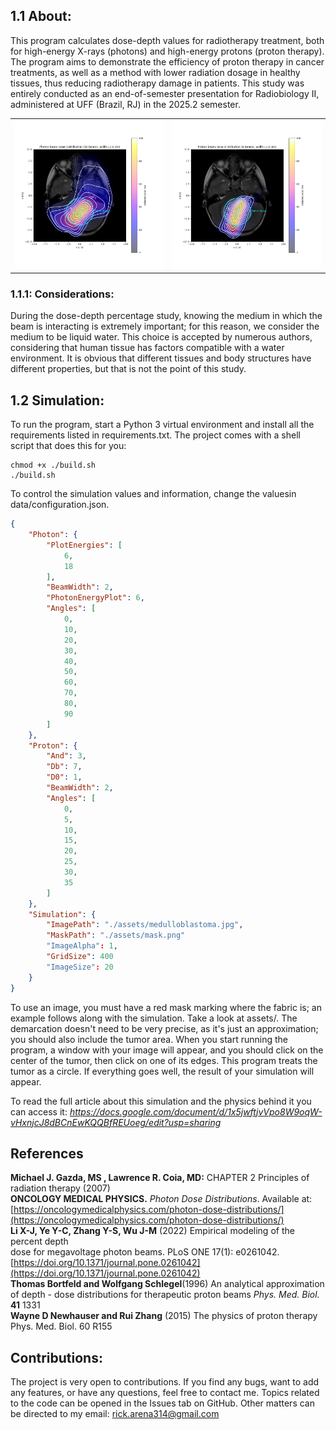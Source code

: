 ## 1.1 About:

This program calculates dose-depth values ​​for radiotherapy treatment, both for high-energy X-rays (photons) and high-energy protons (proton therapy). The program aims to demonstrate the efficiency of proton therapy in cancer treatments, as well as a method with lower radiation dosage in healthy tissues, thus reducing radiotherapy damage in patients. This study was entirely conducted as an end-of-semester presentation for Radiobiology II, administered at UFF (Brazil, RJ) in the 2025.2 semester. 

<table>
  <tr>
    <td><img src="images/figure1.png" alt="Image 1" width="300"></td>
    <td><img src="images/figure2.png" alt="Image 2" width="300"></td>
  </tr>
</table>

### 1.1.1: Considerations:

During the dose-depth percentage study, knowing the medium in which the beam is interacting is extremely important; for this reason, we consider the medium to be liquid water. This choice is accepted by numerous authors, considering that human tissue has factors compatible with a water environment. It is obvious that different tissues and body structures have different properties, but that is not the point of this study.

## 1.2 Simulation:

	  
To run the program, start a Python 3 virtual environment and install all the requirements listed in requirements.txt. The project comes with a shell script that does this for you:

```shell
chmod +x ./build.sh
./build.sh
```

To control the simulation values ​​and information, change the values ​​in data/configuration.json.

```json
{
	"Photon": {
    	"PlotEnergies": [ 
        	6,
        	18
    	],
    	"BeamWidth": 2, 
    	"PhotonEnergyPlot": 6, 
    	"Angles": [ 
        	0,
        	10,
        	20,
        	30,
        	40,
        	50,
        	60,
        	70,
        	80,
        	90
    	]
	},
	"Proton": { 
    	"And": 3, 
    	"Db": 7, 
    	"D0": 1, 
    	"BeamWidth": 2,
    	"Angles": [ 
        	0,
        	5,
        	10,
        	15,
        	20,
        	25,
        	30,
        	35
    	]
	},
	"Simulation": {
    	"ImagePath": "./assets/medulloblastoma.jpg", 
    	"MaskPath": "./assets/mask.png" 
    	"ImageAlpha": 1, 
    	"GridSize": 400 
    	"ImageSize": 20 
	}
}
```

To use an image, you must have a red mask marking where the fabric is; an example follows along with the simulation. Take a look at assets/. The demarcation doesn't need to be very precise, as it's just an approximation; you should also include the tumor area. When you start running the program, a window with your image will appear, and you should click on the center of the tumor, then click on one of its edges. This program treats the tumor as a circle. If everything goes well, the result of your simulation will appear. 

To read the full article about this simulation and the physics behind it you can access it: _https://docs.google.com/document/d/1x5jwftjvVpo8W9oqW-vHxnjcJ8dBCnEwKQQBfREUoeg/edit?usp=sharing_

## References

**Michael J. Gazda, MS , Lawrence R. Coia, MD:**  CHAPTER 2 Principles of radiation therapy (2007)  
**ONCOLOGY MEDICAL PHYSICS.** *Photon Dose Distributions*. Available at: [https://oncologymedicalphysics.com/photon-dose-distributions/](https://oncologymedicalphysics.com/photon-dose-distributions/)  
**Li X-J, Ye Y-C, Zhang Y-S, Wu J-M** (2022) Empirical modeling of the percent depth  
dose for megavoltage photon beams. PLoS ONE 17(1): e0261042. [https://doi.org/10.1371/journal.pone.0261042](https://doi.org/10.1371/journal.pone.0261042)  
**Thomas Bortfeld and Wolfgang Schlegel**(1996) An analytical approximation of depth \- dose distributions for therapeutic proton beams *Phys. Med. Biol.* **41** 1331  
**Wayne D Newhauser and Rui Zhang** (2015) The physics of proton therapy Phys. Med. Biol. 60 R155

## Contributions:

The project is very open to contributions. If you find any bugs, want to add any features, or have any questions, feel free to contact me. Topics related to the code can be opened in the Issues tab on GitHub. Other matters can be directed to my email: rick.arena314@gmail.com  
	
